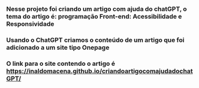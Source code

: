 ### Nesse projeto foi criando um artigo com ajuda do chatGPT, o tema do artigo é: programação Front-end: Acessibilidade e Responsividade <br>
### Usando o ChatGPT criamos o conteúdo de um artigo que foi adicionado a um site tipo Onepage <br>
### O link para o site contendo o artigo é  <a href= "https://inaldomacena.github.io/criandoartigocomajudadochatGPT/"> https://inaldomacena.github.io/criandoartigocomajudadochatGPT/</a>
 
